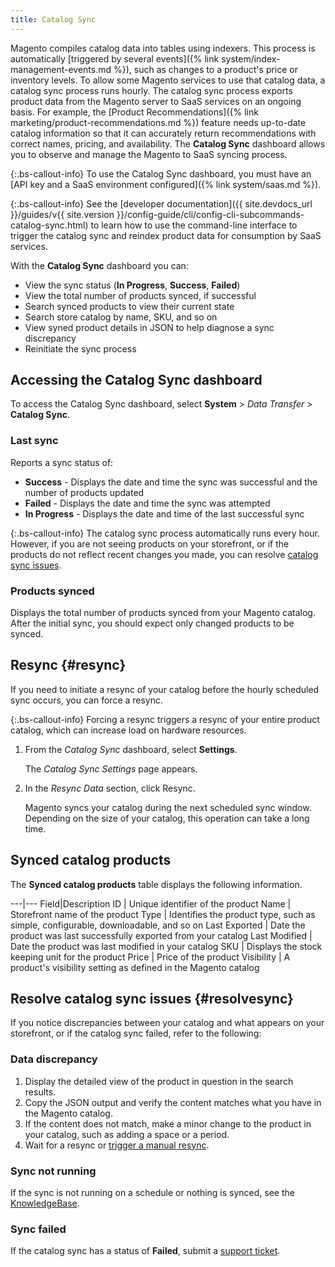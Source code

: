```yaml
---
title: Catalog Sync
---
```


Magento compiles catalog data into tables using indexers. This process is automatically [triggered by several events]({% link system/index-management-events.md %}), such as changes to a product's price or inventory levels. To allow some Magento services to use that catalog data, a catalog sync process runs hourly. The catalog sync process exports product data from the Magento server to SaaS services on an ongoing basis. For example, the [Product Recommendations]({% link marketing/product-recommendations.md %}) feature needs up-to-date catalog information so that it can accurately return recommendations with correct names, pricing, and availability. The **Catalog Sync** dashboard allows you to observe and manage the Magento to SaaS syncing process.

{:.bs-callout-info}
To use the Catalog Sync dashboard, you must have an [API key and a SaaS environment configured]({% link system/saas.md %}).

{:.bs-callout-info}
See the [developer documentation]({{ site.devdocs_url }}/guides/v{{ site.version }}/config-guide/cli/config-cli-subcommands-catalog-sync.html) to learn how to use the command-line interface to trigger the catalog sync and reindex product data for consumption by SaaS services.

With the **Catalog Sync** dashboard you can:

- View the sync status (**In Progress**, **Success**, **Failed**)
- View the total number of products synced, if successful
- Search synced products to view their current state
- Search store catalog by name, SKU, and so on
- View syned product details in JSON to help diagnose a sync discrepancy
- Reinitiate the sync process

## Accessing the Catalog Sync dashboard

To access the Catalog Sync dashboard, select **System** > _Data Transfer_ > **Catalog Sync**.

### Last sync

Reports a sync status of:

- **Success** - Displays the date and time the sync was successful and the number of products updated
- **Failed** - Displays the date and time the sync was attempted
- **In Progress** - Displays the date and time of the last successful sync

{:.bs-callout-info}
The catalog sync process automatically runs every hour. However, if you are not seeing products on your storefront, or if the products do not reflect recent changes you made, you can resolve [catalog sync issues](#resolvesync).

### Products synced

Displays the total number of products synced from your Magento catalog. After the initial sync, you should expect only changed products to be synced.

## Resync {#resync}

If you need to initiate a resync of your catalog before the hourly scheduled sync occurs, you can force a resync.

{:.bs-callout-info}
Forcing a resync triggers a resync of your entire product catalog, which can increase load on hardware resources.

1. From the _Catalog Sync_ dashboard, select **Settings**.

   The _Catalog Sync Settings_ page appears.

1. In the _Resync Data_ section, click <span class="btn">Resync</span>.

   Magento syncs your catalog during the next scheduled sync window. Depending on the size of your catalog, this operation can take a long time.

## Synced catalog products

The **Synced catalog products** table displays the following information.

---|---
Field|Description
ID | Unique identifier of the product
Name | Storefront name of the product
Type | Identifies the product type, such as simple, configurable, downloadable, and so on
Last Exported | Date the product was last successfully exported from your catalog
Last Modified | Date the product was last modified in your catalog
SKU | Displays the stock keeping unit for the product
Price | Price of the product
Visibility | A product's visibility setting as defined in the Magento catalog

## Resolve catalog sync issues {#resolvesync}

If you notice discrepancies between your catalog and what appears on your storefront, or if the catalog sync failed, refer to the following:

### Data discrepancy

1. Display the detailed view of the product in question in the search results.
1. Copy the JSON output and verify the content matches what you have in the Magento catalog.
1. If the content does not match, make a minor change to the product in your catalog, such as adding a space or a period.
1. Wait for a resync or [trigger a manual resync](#resync).

### Sync not running

If the sync is not running on a schedule or nothing is synced, see the [KnowledgeBase](https://support.magento.com/hc/en-us/articles/360042224851).

### Sync failed

If the catalog sync has a status of **Failed**, submit a [support ticket](https://support.magento.com/hc/en-us/articles/360019088251).

